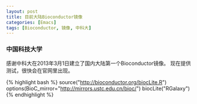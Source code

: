 ```yaml
---
layout: post
title: 目前大陆Bioconductor镜像
categories: [Emacs]
tags: [Bioconductor, 镜像, 中科大]
---
```


### 中国科技大学
感谢中科大在2013年3月1日建立了国内大陆第一个Bioconductor镜像。
现在提供测试，很快会在官网里出现。

{% highlight bash %}
source("http://bioconductor.org/biocLite.R")
options(BioC_mirror="http://mirrors.ustc.edu.cn/bioc/")
biocLite("RGalaxy")
{% endhighlight %}
